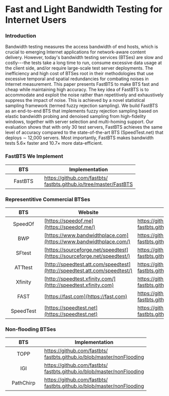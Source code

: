 # Fast and Light Bandwidth Testing for Internet Users
### Introduction
Bandwidth testing measures the access bandwidth of end hosts, which is crucial to emerging Internet applications for network-aware content delivery. However, today's bandwidth testing services (BTSes) are slow and costly---the tests take a long time to run, consume excessive data usage at the client side, and/or require large-scale test server deployments. The inefficiency and high cost of BTSes root in their methodologies that use excessive temporal and spatial redundancies for combating noises in Internet measurement. This paper presents FastBTS to make BTS fast and cheap while maintaining high accuracy. The key idea of FastBTS is to accommodate and exploit the noise rather than repetitively and exhaustively suppress the impact of noise. This is achieved by a novel statistical sampling framework (termed fuzzy rejection sampling). We build FastBTS as an end-to-end BTS that implements fuzzy rejection sampling based on elastic bandwidth probing and denoised sampling from high-fidelity windows, together with server selection and multi-homing support. Our evaluation shows that with only 30 test servers, FastBTS achieves the same level of accuracy compared to the state-of-the-art BTS (SpeedTest.net) that deploys ∼ 12,000 servers. Most importantly, FastBTS makes bandwidth tests 5.6× faster and 10.7× more data-efficient.

### FastBTS We Implement

<style>
table th:nth-of-type(1) {
    width: 100px;
    max-width:100px;
    min-width:100px;
}
</style>

|BTS|Implementation|
|:----:|------|
|FastBTS|[https://github.com/fastbts/<br>fastbts.github.io/tree/master/FastBTS](https://github.com/fastbts/fastbts.github.io/tree/master/FastBTS)|


### Representitive Commercial BTSes

|BTS|Website|Our Implementation|
|:----:|------|------|
|SpeedOf|[https://speedof.me](https://speedof.me/)|[https://github.com/fastbts/<br>fastbts.github.io/tree/master/Speedof.me/](https://github.com/fastbts/fastbts.github.io/tree/master/Speedof.me/)|
|BWP|[https://www.bandwidthplace.com](https://www.bandwidthplace.com/)|[https://github.com/fastbts/<br>fastbts.github.io/tree/master/BandwidthPlace](https://github.com/fastbts/fastbts.github.io/tree/master/BandwidthPlace/)|
|SFtest|[https://sourceforge.net/speedtest](https://sourceforge.net/speedtest/)|[https://github.com/fastbts/<br>fastbts.github.io/tree/master/SourceForge/](https://github.com/fastbts/fastbts.github.io/tree/master/SourceForge/)|
|ATTtest|[http://speedtest.att.com/speedtest](http://speedtest.att.com/speedtest/)|[https://github.com/fastbts/<br>fastbts.github.io/tree/master/ATTSpeedTest/](https://github.com/fastbts/fastbts.github.io/tree/master/ATTSpeedTest/)|
|Xfinity|[http://speedtest.xfinity.com/](http://speedtest.xfinity.com)|[https://github.com/fastbts/<br>fastbts.github.io/tree/master/XFinity/](https://github.com/fastbts/fastbts.github.io/tree/master/XFinity/)|
|FAST|[https://fast.com](https://fast.com)|[https://github.com/fastbts/<br>fastbts.github.io/tree/master/Fast.com](https://github.com/fastbts/fastbts.github.io/tree/master/Fast.com)|
|SpeedTest|[https://speedtest.net](https://speedtest.net)|[https://github.com/fastbts/<br>fastbts.github.io/tree/master/SpeedTest.net](https://github.com/fastbts/fastbts.github.io/tree/master/SpeedTest.net)|


### Non-flooding BTSes



|BTS|Implementation|
|:----:|------|
|TOPP|[https://github.com/fastbts/<br>fastbts.github.io/blob/master/nonFlooding](https://github.com/fastbts/fastbts.github.io/tree/master/nonFlooding)|
|IGI|[https://github.com/fastbts/<br>fastbts.github.io/blob/master/nonFlooding](https://github.com/fastbts/fastbts.github.io/tree/master/nonFlooding)|
|PathChirp|[https://github.com/fastbts/<br>fastbts.github.io/blob/master/nonFlooding](https://github.com/fastbts/fastbts.github.io/tree/master/nonFlooding)|


